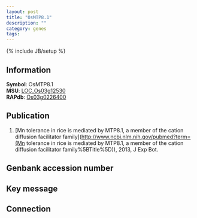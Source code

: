 ```yaml
---
layout: post
title: "OsMTP8.1"
description: ""
category: genes
tags: 
---
```

{% include JB/setup %}

## Information
__Symbol__: OsMTP8.1  
__MSU__: [LOC_Os03g12530](http://rice.plantbiology.msu.edu/cgi-bin/ORF_infopage.cgi?orf=LOC_Os03g12530)  
__RAPdb__: [Os03g0226400](http://rapdb.dna.affrc.go.jp/viewer/gbrowse_details/irgsp1?name=Os03g0226400)  

## Publication
1. [Mn tolerance in rice is mediated by MTP8.1, a member of the cation diffusion facilitator family](http://www.ncbi.nlm.nih.gov/pubmed?term=(Mn tolerance in rice is mediated by MTP8.1, a member of the cation diffusion facilitator family%5BTitle%5D)), 2013, J Exp Bot.

## Genbank accession number

## Key message

## Connection


